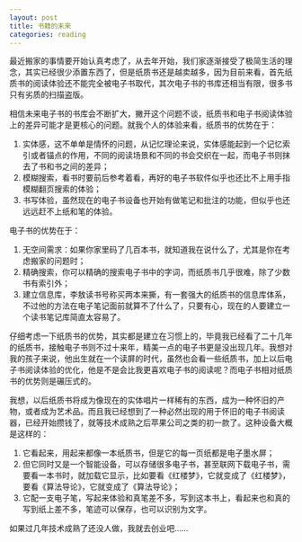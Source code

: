 ```yaml
---
layout: post
title: 书籍的未来
categories: reading
---
```

最近搬家的事情要开始认真考虑了，从去年开始，我们家逐渐接受了极简生活的理念，其实已经很少添置东西了，但是纸质书还是越卖越多，因为目前来看，首先纸质书的阅读体验还不能完全被电子书取代，其次电子书的书库还相当有限，很多书只有劣质的扫描盗版。

相信未来电子书的书库会不断扩大，撇开这个问题不谈，纸质书和电子书阅读体验上的差异可能才是更核心的问题。就我个人的体验来看，纸质书的优势在于：

1. 实体感，这不单单是情怀的问题，从记忆理论来说，实体感能起到一个记忆索引或者锚点的作用，不同的阅读场景和不同的书会交织在一起，而电子书则抹去了书和书之间的差异；
2. 模糊搜索，看书时要前后参考着看，再好的电子书软件似乎也还比不上用手指模糊翻页搜索的体验；
3. 书写体验，虽然现在的电子书设备也开始有做笔记和批注的功能，但似乎也还远远赶不上纸和笔的体验。

电子书的优势在于：

1. 无空间需求：如果你家里码了几百本书，就知道我在说什么了，尤其是你在考虑搬家的问题时；
2. 精确搜索，你可以精确的搜索电子书中的字词，而纸质书几乎很难，除了少数书有索引外；
3. 建立信息库，李敖读书号称买两本来撕，有一套强大的纸质书的信息库体系，不过他的方法在电子笔记面前就算不了什么了，只要有心，现在的人要建立一个读书笔记库简直太容易了。

仔细考虑一下纸质书的优势，其实都是建立在习惯上的，毕竟我已经看了二十几年的纸质书，接触电子书则不过十来年，精美一点的电子书更是没出现几年。我想对我的孩子来说，他出生就在一个读屏的时代，虽然也会看一些纸质书，加上以后电子书阅读体验的优化，他是不是会比我更喜欢电子书的阅读呢？而电子书相对纸质书的优势则是碾压式的。

我想，以后纸质书将成为像现在的实体唱片一样稀有的东西，成为一种怀旧的产物，或者成为艺术品。而且我已经想到了一种必然出现的用于怀旧的电子书阅读器，已经开始攒钱了，就等技术成熟之后苹果公司之类的初一款了。这种设备大概是这样的：

1. 它看起来，用起来都像一本纸质书，但是它的每一页纸都是电子墨水屏；
2. 但它同时又是一个智能设备，可以存储很多电子书，甚至联网下载电子书，需要看一本书时，就加载它显示，比如要看《红楼梦》，它就变成了《红楼梦》，要看《算法导论》，它就变成了《算法导论》；
3. 它配一支电子笔，写起来体验和真笔差不多，写到这本书上，看起来也和真的写到纸上差不多，笔迹可以保存，也可以识别为文字。

如果过几年技术成熟了还没人做，我就去创业吧……